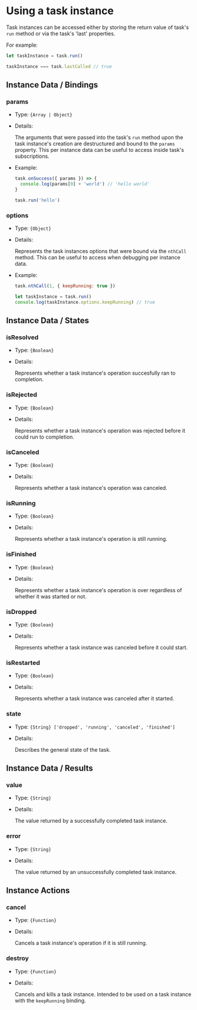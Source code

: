 
# Using a task instance

Task instances can be accessed either by storing the return value of  task's `run` method or via the task's 'last' properties.

For example:

```js
let taskInstance = task.run()

taskInstance === task.lastCalled // true 
```

## Instance Data / Bindings

### params

* Type: `{Array | Object}`

* Details:

  The arguments that were passed into the task's `run` method upon the task instance's creation are destructured and bound to the `params` property. This per instance data can be useful to access inside task's subscriptions.

* Example:

  ```js
  task.onSuccess({ params }) => {
    console.log(params[0] + 'world') // 'hello world'
  }

  task.run('hello')
  ```

### options

* Type: `{Object}`

* Details:

  Represents the task instances options that were bound via the `nthCall` method. This can be useful to access when debugging per instance data.

* Example:

  ```js
  task.nthCall(1, { keepRunning: true })

  let taskInstance = task.run()
  console.log(taskInstance.options.keepRunning) // true
  ```


## Instance Data / States

### isResolved

* Type: `{Boolean}`

* Details:

  Represents whether a task instance's operation succesfully ran to completion.

### isRejected

* Type: `{Boolean}`

* Details:

  Represents whether a task instance's operation was rejected before it could run to completion.

### isCanceled

* Type: `{Boolean}`

* Details:

  Represents whether a task instance's operation was canceled.

### isRunning

* Type: `{Boolean}`

* Details:

  Represents whether a task instance's operation is still running.

### isFinished

* Type: `{Boolean}`

* Details:

  Represents whether a task instance's operation is over regardless of whether it was started or not.

### isDropped

* Type: `{Boolean}`

* Details:

  Represents whether a task instance was canceled before it could start.

### isRestarted

* Type: `{Boolean}`

* Details:

  Represents whether a task instance was canceled after it started.

### state

* Type: `{String} ['dropped', 'running', 'canceled', 'finished']`

* Details:

  Describes the general state of the task.

## Instance Data / Results

### value

* Type: `{String}`

* Details:

  The value returned by a successfully completed task instance.

### error

* Type: `{String}`

* Details:

  The value returned by an unsuccessfully completed task instance.

## Instance Actions

### cancel

* Type: `{Function}`

* Details:

  Cancels a task instance's operation if it is still running.

### destroy

* Type: `{Function}`

* Details:

  Cancels and kills a task instance. Intended to be used on a task instance with the `keepRunning` binding.
